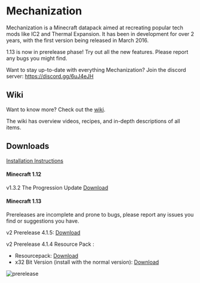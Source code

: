 # Mechanization
Mechanization is a Minecraft datapack aimed at recreating popular tech mods like IC2 and Thermal Expansion. It has been in development for over 2 years, with the first version being released in March 2016.

1.13 is now in prerelease phase! Try out all the new features. Please report any bugs you might find.

Want to stay up-to-date with everything Mechanization? Join the discord server: https://discord.gg/6uJ4eJH

## Wiki
Want to know more? Check out the [wiki](https://github.com/ImCoolYeah105/Mechanization/wiki).

The wiki has overview videos, recipes, and in-depth descriptions of all items.

## Downloads

[Installation Instructions](https://github.com/ImCoolYeah105/Mechanization/wiki/Installion)

#### Minecraft 1.12

v1.3.2 The Progression Update [Download](https://www.dropbox.com/s/z895rnqzrk25np1/mechanization_v1.3.2.zip?dl=1)

#### Minecraft 1.13

Prereleases are incomplete and prone to bugs, please report any issues you find or suggestions you have.

v2 Prerelease 4.1.5: [Download](https://www.dropbox.com/s/vyxzkic678wog0g/Mechanization1.1.5.zip?dl=1)

v2 Prerelease 4.1.4 Resource Pack :
* Resourcepack: [Download](https://www.dropbox.com/s/cy4cqpzfxozmft0/MechanizationResources.zip?dl=1)
* x32 Bit Version (install with the normal version): [Download](https://www.dropbox.com/s/9bse4mkwjfqqa5x/x32_Resources.zip?dl=1)

![prerelease](https://i.imgur.com/l24m8kg.png)
